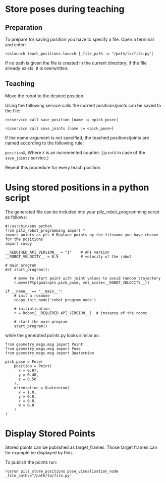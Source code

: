 # Store poses during teaching

## Preparation

To prepare for saving position you have to specify a file.
Open a terminal and enter:

```
roslaunch teach_positions.launch [_file_path := "/path/to/file.py"]
```

If no path is given the file is created in the current directory.
If the file already exists, it is overwritten.

## Teaching

Move the robot to the desired position.

Using the following service calls the current positions/joints can be saved to the file:

```
rosservice call save_position [name := <pick_pose>]
```

```
rosservice call save_joints [name := <pick_pose>]
```

If the name-argument is not specified, the teached positions/joints are named according to the following rule:


`positionX`, Where `X` is an incremented counter. (`jointX` in case of the `save_joints` service.)

Repeat this procedure for every teach position.


# Using stored positions in a python script

The generated file can be included into your pilz_robot_programming script as follows:

```
#!/usr/bin/env python
from pilz_robot_programming import *
import points as pts # Replace points by the filename you have chosen for the positions
import rospy

__REQUIRED_API_VERSION__ = "1"    # API version
__ROBOT_VELOCITY__ = 0.5          # velocity of the robot

# main program
def start_program():
  
    # move to start point with joint values to avoid random trajectory
    r.move(Ptp(goal=pts.pick_pose, vel_scale=__ROBOT_VELOCITY__))

if __name__ == "__main__":
    # init a rosnode
    rospy.init_node('robot_program_node')

    # initialisation
    r = Robot(__REQUIRED_API_VERSION__)  # instance of the robot

    # start the main program
    start_program()
```

while the generated points.py looks similar as:
```
from geometry_msgs.msg import Point
from geometry_msgs.msg import Pose
from geometry_msgs.msg import Quaternion

pick_pose = Pose(
    position = Point(
      x = 0.07,
      y = 0.40,
      z = 0.50
    ),
    orientation = Quaternion(
      x = 1.0,
      y = 0.0,
      z = 0.0,
      w = 0.0
    )
)
```


# Display Stored Points
Stored points can be published as target_frames. 
Those target frames can for example be displayed by Rviz.

To publish the points run:
```
rosrun pilz_store_positions pose_visualisation_node _file_path:="/path/to/file.py"
```
